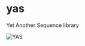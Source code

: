 # yas

Yet Another Sequence library

![YAS](https://i.giphy.com/media/3o7btWMurfV7OeRBpC/giphy-downsized.gif)
